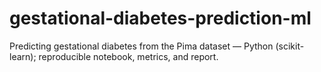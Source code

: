 # gestational-diabetes-prediction-ml
Predicting gestational diabetes from the Pima dataset — Python (scikit-learn); reproducible notebook, metrics, and report.
